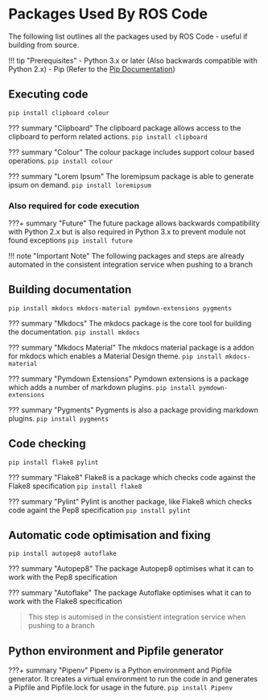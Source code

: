 # Packages Used By ROS Code

The following list outlines all the packages used by ROS Code - useful if building from source.

!!! tip "Prerequisites"
    - Python 3.x or later (Also backwards compatible with Python 2.x)
    - Pip (Refer to the [Pip Documentation](https://pip.pypa.io/en/stable/installing/))

## Executing code

`pip install clipboard colour`

??? summary "Clipboard"
    The clipboard package allows access to the clipboard to perform related actions.
    `pip install clipboard`

??? summary "Colour"
    The colour package includes support colour based operations.
    `pip install colour`

??? summary "Lorem Ipsum"
    The loremipsum package is able to generate ipsum on demand.
    `pip install loremipsum`

### Also required for code execution

???+ summary "Future"
    The future package allows backwards compatibility with Python 2.x but is also required in Python 3.x to prevent module not found exceptions
    `pip install future`

!!! note "Important Note"
    The following packages and steps are already automated in the consistent integration service when pushing to a branch

## Building documentation

`pip install mkdocs mkdocs-material pymdown-extensions pygments`

??? summary "Mkdocs"
    The mkdocs package is the core tool for building the documentation.
    `pip install mkdocs`

??? summary "Mkdocs Material"
    The mkdocs material package is a addon for mkdocs which enables a Material Design theme.
    `pip install mkdocs-material`

??? summary "Pymdown Extensions"
    Pymdown extensions is a package which adds a number of markdown plugins.
    `pip install pymdown-extensions`

??? summary "Pygments"
    Pygments is also a package providing markdown plugins.
    `pip install pygments`

## Code checking

`pip install flake8 pylint`

??? summary "Flake8"
    Flake8 is a package which checks code against the Flake8 specification
    `pip install flake8`

??? summary "Pylint"
    Pylint is another package, like Flake8 which checks code againt the Pep8 specification
    `pip install pylint`

## Automatic code optimisation and fixing

`pip install autopep8 autoflake`

??? summary "Autopep8"
    The package Autopep8 optimises what it can to work with the Pep8 specification

??? summary "Autoflake"
    The package Autoflake optimises what it can to work with the Flake8 specification

> This step is automised in the consistient integration service when pushing to a branch

## Python environment and Pipfile generator

???+ summary "Pipenv"
    Pipenv is a Python environment and Pipfile generator. It creates a virtual environment to run the code in and generates a Pipfile and Pipfile.lock for usage in the future.
    `pip install Pipenv`
